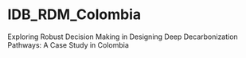 # IDB_RDM_Colombia
Exploring Robust Decision Making in Designing Deep Decarbonization Pathways: A Case Study in Colombia
